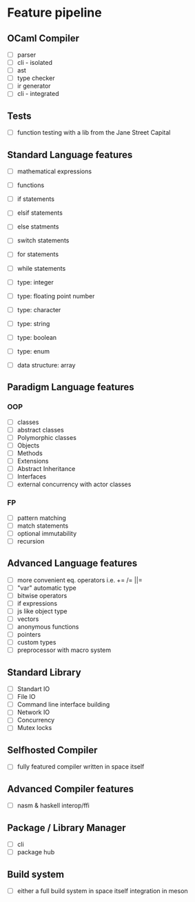 # Feature pipeline

## OCaml Compiler
- [ ] parser
- [ ] cli - isolated
- [ ] ast
- [ ] type checker
- [ ] ir generator
- [ ] cli - integrated

## Tests
- [ ] function testing with a lib from the Jane Street Capital

## Standard Language features
- [ ] mathematical expressions
- [ ] functions
- [ ] if statements
- [ ] elsif statements
- [ ] else statments
- [ ] switch statements
- [ ] for statements
- [ ] while statements
- [ ] type: integer
- [ ] type: floating point number
- [ ] type: character
- [ ] type: string
- [ ] type: boolean
- [ ] type: enum
- [ ] data structure: array


## Paradigm Language features
### OOP
- [ ] classes
- [ ] abstract classes
- [ ] Polymorphic classes
- [ ] Objects
- [ ] Methods
- [ ] Extensions
- [ ] Abstract Inheritance
- [ ] Interfaces
- [ ] external concurrency with actor classes
### FP
- [ ] pattern matching
- [ ] match statements
- [ ] optional immutability
- [ ] recursion

## Advanced Language features
- [ ] more convenient eq. operators i.e. += /= ||=
- [ ] "var" automatic type
- [ ] bitwise operators
- [ ] if expressions
- [ ] js like object type
- [ ] vectors
- [ ] anonymous functions
- [ ] pointers
- [ ] custom types
- [ ] preprocessor with macro system

## Standard Library
- [ ] Standart IO
- [ ] File IO
- [ ] Command line interface building
- [ ] Network IO
- [ ] Concurrency
- [ ] Mutex locks

## Selfhosted Compiler
- [ ] fully featured compiler written in space itself

## Advanced Compiler features
- [ ] nasm & haskell interop/ffi

## Package / Library Manager
- [ ] cli
- [ ] package hub

## Build system
- [ ] either a full build system in space itself integration in meson
